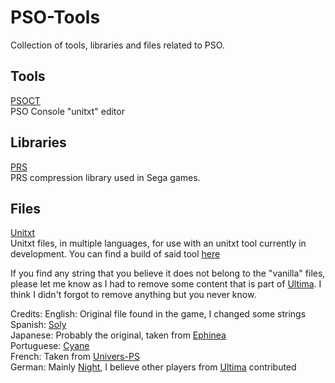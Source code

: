 # PSO-Tools
Collection of tools, libraries and files related to PSO.

## Tools
[PSOCT](https://github.com/Solybum/PSO-Tools/tree/master/PSO%20Console%20Text)  
PSO Console "unitxt" editor

## Libraries
[PRS](https://github.com/Solybum/PSO-Tools/tree/master/PRS)  
PRS compression library used in Sega games.  

## Files
[Unitxt](https://github.com/Solybum/PSO-Tools/tree/master/Files/Unitxt)  
Unitxt files, in multiple languages, for use with an unitxt tool currently in development.
You can find a build of said tool [here](http://files.pioneer2.net/soly/Tools/Unitxt.7z)  

If you find any string that you believe it does not belong to the "vanilla" files, please let me know
as I had to remove some content that is part of [Ultima](https://www.phantasystaronline.net/forum/).
I think I didn't forgot to remove anything but you never know.

Credits:
English: Original file found in the game, I changed some strings  
Spanish: [Soly](https://www.phantasystaronline.net/forum/index.php?/profile/14964-soly/)  
Japanese: Probably the original, taken from [Ephinea](https://www.pioneer2.net/community/)  
Portuguese: [Cyane](https://www.phantasystaronline.net/forum/index.php?/profile/3225-cyane/)  
French: Taken from [Univers-PS](http://universps.online.fr/forum/)  
German: Mainly [Night](https://www.phantasystaronline.net/forum/index.php?/profile/23982-night/), I believe other players from [Ultima](https://www.phantasystaronline.net/forum/) contributed  
